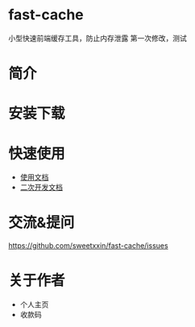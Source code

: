 # fast-cache
小型快速前端缓存工具，防止内存泄露
第一次修改，测试

# 简介

# 安装下载


# 快速使用

- [使用文档](./doc/use/README.md)
- [二次开发文档](./doc/dev/README.md)

# 交流&提问
 https://github.com/sweetxxin/fast-cache/issues

# 关于作者
- 个人主页
- 收款码